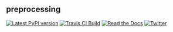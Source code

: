 preprocessing
-------------

[![Latest PyPI version](https://img.shields.io/pypi/v/preprocessing.svg)](https://pypi.org/project/preprocessing/)
[![Travis CI Build](https://api.travis-ci.com/KrishnaswamyLab/preprocessing.svg?branch=master)](https://travis-ci.com/KrishnaswamyLab/preprocessing)
[![Read the Docs](https://img.shields.io/readthedocs/preprocessing.svg)](https://preprocessing.readthedocs.io/)
[![Twitter](https://img.shields.io/twitter/follow/KrishnaswamyLab.svg?style=social&label=Follow)](https://twitter.com/KrishnaswamyLab)
